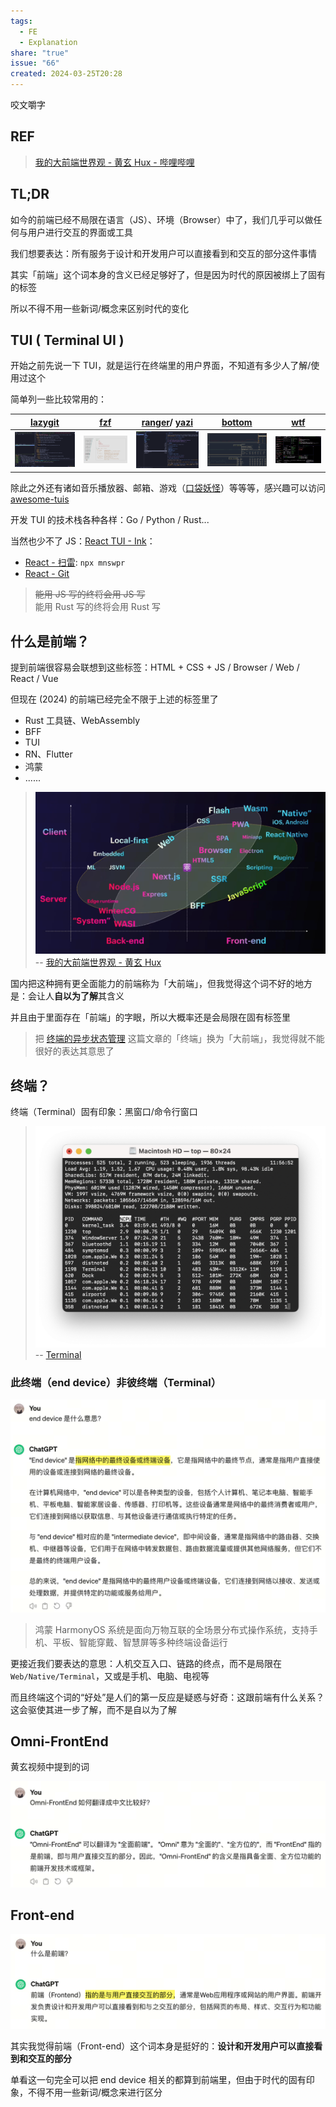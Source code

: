 ```yaml
---  
tags:  
  - FE  
  - Explanation  
share: "true"  
issue: "66"  
created: 2024-03-25T20:28  
---  
```

  
咬文嚼字  
  
## REF  
  
> [我的大前端世界观 - 黄玄 Hux - 哔哩哔哩](https://b23.tv/xIwn2RM)  
  
## TL;DR  
  
如今的前端已经不局限在语言（JS）、环境（Browser）中了，我们几乎可以做任何与用户进行交互的界面或工具  
  
我们想要表达：所有服务于设计和开发用户可以直接看到和交互的部分这件事情  
  
其实「前端」这个词本身的含义已经足够好了，但是因为时代的原因被绑上了固有的标签  
  
所以不得不用一些新词/概念来区别时代的变化  
  
## TUI ( Terminal UI )  
  
开始之前先说一下 TUI，就是运行在终端里的用户界面，不知道有多少人了解/使用过这个  
  
简单列一些比较常用的：  
  
| [lazygit](https://github.com/jesseduffield/lazygit)                                                                                 | [fzf](https://github.com/junegunn/fzf)                                                                                      | [ranger](https://github.com/ranger/ranger)/ [yazi](https://github.com/sxyazi/yazi)                                                  | [bottom](https://github.com/ClementTsang/bottom)                                                                                  | [wtf](https://github.com/wtfutil/wtf)                                                                                       |  
| ----------------------------------------------------------------------------------------------------------------------------------- | --------------------------------------------------------------------------------------------------------------------------- | ----------------------------------------------------------------------------------------------------------------------------------- | --------------------------------------------------------------------------------------------------------------------------------- | --------------------------------------------------------------------------------------------------------------------------- |  
| ![lazygit--2024-04-07_17.39.49](https://raw.githubusercontent.com/lei4519/picture-bed/main/images/lazygit--2024-04-07_17.39.49.png) | ![fzf--2024-04-07_18.36.12](https://raw.githubusercontent.com/lei4519/picture-bed/main/images/fzf--2024-04-07_18.36.12.png) | ![joshuto--2024-04-07_17.41.52](https://raw.githubusercontent.com/lei4519/picture-bed/main/images/joshuto--2024-04-07_17.41.52.png) | ![bottom--2024-04-07_17.48.41](https://raw.githubusercontent.com/lei4519/picture-bed/main/images/bottom--2024-04-07_17.48.41.png) | ![wtf--2024-04-07_18.18.29](https://raw.githubusercontent.com/lei4519/picture-bed/main/images/wtf--2024-04-07_18.18.29.png) |  
  
除此之外还有诸如音乐播放器、邮箱、游戏（[口袋妖怪](https://github.com/lxgr-linux/pokete/blob/master/assets/pics.md)）等等等，感兴趣可以访问 [awesome-tuis](https://github.com/rothgar/awesome-tuis?tab=readme-ov-file)  
  
开发 TUI 的技术栈各种各样：Go / Python / Rust...  
  
当然也少不了 JS：[React TUI - Ink](https://github.com/vadimdemedes/ink)：  
  
- [React - 扫雷](https://github.com/mordv/mnswpr): `npx mnswpr`  
- [React - Git](https://github.com/GitGud-org/GitGud)  
  
> ~~能用 JS 写的终将会用 JS 写~~    
> 能用 Rust 写的终将会用 Rust 写  
  
## 什么是前端？  
  
提到前端很容易会联想到这些标签：HTML + CSS + JS / Browser / Web / React / Vue  
  
但现在 (2024) 的前端已经完全不限于上述的标签里了  
  
- Rust 工具链、WebAssembly  
- BFF  
- TUI  
- RN、Flutter  
- 鸿蒙  
- ......  
  
> ![](https://raw.githubusercontent.com/lei4519/picture-bed/main/images/Omni-FrontEnd--2024-04-07_19.18.53.png)    
> -- [我的大前端世界观 - 黄玄 Hux](https://b23.tv/xIwn2RM)  
  
国内把这种拥有更全面能力的前端称为「大前端」，但我觉得这个词不好的地方是：会让人**自以为了解**其含义  
  
并且由于里面存在「前端」的字眼，所以大概率还是会局限在固有标签里  
  
> 把 [终端的异步状态管理](../59/%E7%BB%88%E7%AB%AF%E7%9A%84%E5%BC%82%E6%AD%A5%E7%8A%B6%E6%80%81%E7%AE%A1%E7%90%86.md) 这篇文章的「终端」换为「大前端」，我觉得就不能很好的表达其意思了  
  
## 终端？  
  
终端（Terminal）固有印象：黑窗口/命令行窗口  
  
> ![](https://raw.githubusercontent.com/lei4519/picture-bed/main/images/IMG_3528.png)    
> -- [Terminal](<https://zh.m.wikipedia.org/wiki/%E7%BB%88%E7%AB%AF_(macOS)>)  
  
### 此终端（end device）非彼终端（Terminal）  
  
![Kanban--2024-04-14_16.41.34-1.png](https://raw.githubusercontent.com/lei4519/picture-bed/main/images/Kanban--2024-04-14_16.41.34-1.png)  
  
> 鸿蒙 HarmonyOS 系统是面向万物互联的全场景分布式操作系统，支持手机、平板、智能穿戴、智慧屏等多种终端设备运行  
  
更接近我们要表达的意思：人机交互入口、链路的终点，而不是局限在 `Web/Native/Terminal`，又或是手机、电脑、电视等  
  
而且终端这个词的“好处”是人们的第一反应是疑惑与好奇：这跟前端有什么关系？这会驱使其进一步了解，而不是自以为了解  
  
## Omni-FrontEnd  
  
黄玄视频中提到的词  
  
![](https://raw.githubusercontent.com/lei4519/picture-bed/main/images/Omni-FrontEnd--2024-04-07_20.53.13.png)  
  
## Front-end  
  
![Kanban--2024-04-14_16.41.22-1.png](https://raw.githubusercontent.com/lei4519/picture-bed/main/images/Kanban--2024-04-14_16.41.22-1.png)  
  
其实我觉得前端（Front-end）这个词本身是挺好的：**设计和开发用户可以直接看到和交互的部分**  
  
单看这一句完全可以把 end device 相关的都算到前端里，但由于时代的固有印象，不得不用一些新词/概念来进行区分  
